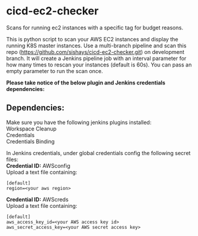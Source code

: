 # cicd-ec2-checker
Scans for running ec2 instances with a specific tag for budget reasons.


This is python script to scan your AWS EC2 instances and display the running K8S master instances.
Use a multi-branch pipeline and scan this repo (https://github.com/sishays/cicd-ec2-checker.git) on development branch.
It will create a Jenkins pipeline job with an interval parameter for how many times to rescan your instances (default is 60s).
You can pass an empty parameter to run the scan once.

<b>Please take notice of the below plugin and Jenkins credentials dependencies:</b>


## Dependencies:</br>
Make sure you have the following jenkins plugins installed:</br>
Workspace Cleanup</br>
Credentials</br>
Credentials Binding</br>


In Jenkins credentials, under global credentials config the following secret files:</br>
**Credential ID:** AWSconfig</br>
Upload a text file containing:</br>
```
[default]
region=<your aws region>
```

**Credential ID:** AWScreds</br>
Upload a text file containing:</br>
```
[default]
aws_access_key_id=<your AWS access key id>
aws_secret_access_key=<your AWS secret access key>
```



